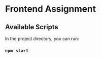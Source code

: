 # Frontend Assignment



## Available Scripts

In the project directory, you can run:

### `npm start`




